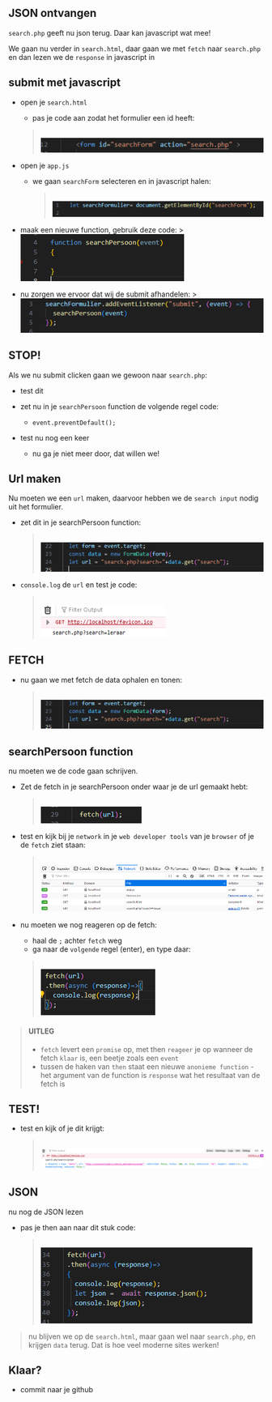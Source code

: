 ## JSON ontvangen

`search.php` geeft nu json terug. Daar kan javascript wat mee!

We gaan nu verder in `search.html`, daar gaan we met `fetch` naar `search.php`
en dan lezen we de  `response` in javascript in

## submit met javascript

- open je `search.html`
    - pas je code aan zodat het formulier een id heeft:
    > </br>![](img/searchid.PNG)

- open je `app.js`
    - we gaan `searchForm` selecteren en in javascript halen:
        > </br>![](img/selectsearch.PNG)

- maak een nieuwe function, gebruik deze code:
        > </br>![](img/searchpersoonfunc.PNG)


- nu zorgen we ervoor dat wij de submit afhandelen:
        > </br>![](img/bind.PNG)

## STOP!

Als we nu submit clicken gaan we gewoon naar `search.php`:
- test dit

- zet nu in je `searchPersoon` function de volgende regel code:
  - `event.preventDefault();`

- test nu nog een keer
    - nu ga je niet meer door, dat willen we!
## Url maken

Nu moeten we een `url` maken, daarvoor hebben we de `search input` nodig uit het formulier.
- zet dit in je searchPersoon function:
    > </br>![](img/getdata.PNG)
- `console.log` de `url` en test je code:
    > </br>![](img/urlcheck.PNG)


## FETCH

- nu gaan we met fetch de data ophalen en tonen:
    > </br>![](img/getdata.PNG)


## searchPersoon function

nu moeten we de code gaan schrijven.

- Zet de fetch in je searchPersoon onder waar je de url gemaakt hebt:
    > </br>![](img/fetch.PNG)

- test en kijk bij je `network` in je `web developer tools` van je `browser` of je de `fetch` ziet staan:
    > </br>![](img/networkfetch.PNG)

- nu moeten we nog reageren op de fetch:
    - haal de `;` achter `fetch` weg
    - ga naar de `volgende` regel (enter), en type daar:
    > </br>![](img/then.PNG)

> #### UITLEG
> - `fetch` levert een `promise` op, met then `reageer` je op wanneer de fetch `klaar` is, een beetje zoals een `event`
> - tussen de haken van `then` staat een nieuwe `anonieme function`
>       - het argument van de function is `response` wat het resultaat van de fetch is

## TEST!

- test en kijk of je dit krijgt:
    > </br>![](img/fetchthenresult.PNG)

## JSON

nu nog de JSON lezen

- pas je then aan naar dit stuk code:
    > </br>![](img/logjson.PNG)

> nu blijven we op de `search.html`, maar gaan wel naar `search.php`, en krijgen `data` terug. Dat is hoe veel moderne sites werken!

## Klaar?
- commit naar je github
